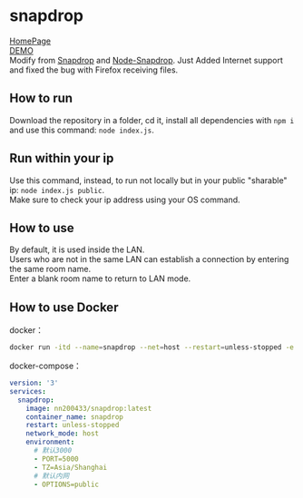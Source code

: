 # snapdrop
[HomePage](https://www.fairysoft.net/post/66.html)\
[DEMO](https://snapdrop.fairysoft.net/)\
Modify from [Snapdrop](https://github.com/RobinLinus/Snapdrop) and [Node-Snapdrop](https://github.com/Bellisario/node-snapdrop).
Just Added Internet support and fixed the bug with Firefox receiving files.

## How to run
Download the repository in a folder, cd it, install all dependencies with `npm i` and use this command: `node index.js`.

## Run within your ip
Use this command, instead, to run not locally but in your public "sharable" ip: `node index.js public`.\
Make sure to check your ip address using your OS command.

## How to use
By default, it is used inside the LAN.\
Users who are not in the same LAN can establish a connection by entering the same room name.\
Enter a blank room name to return to LAN mode.

## How to use Docker

docker：

```bash
docker run -itd --name=snapdrop --net=host --restart=unless-stopped -e PORT=5000 -e OPTIONS=public nn200433/snapdrop:latest
```

docker-compose：

```yml
version: '3'
services:
  snapdrop:
    image: nn200433/snapdrop:latest
    container_name: snapdrop
    restart: unless-stopped
    network_mode: host
    environment: 
      # 默认3000
      - PORT=5000
      - TZ=Asia/Shanghai
      # 默认内网
      - OPTIONS=public
```
